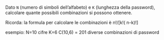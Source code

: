 Dato `N` (numero di simboli dell’alfabeto) e `K` (lunghezza della password), calcolare quante possibili combinazioni si possono ottenere.

Ricorda: la formula per calcolare le combinazioni è n!/[k!( n-k)!]

esempio: N=10 cifre K=6 C(10,6) = 201 diverse combinazioni di password
